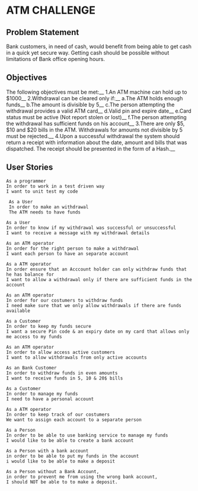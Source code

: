 # ATM CHALLENGE

## Problem Statement
Bank customers, in need of cash, would benefit from being able to get cash in a quick yet secure way. Getting cash should be possible without limitations of Bank office opening hours.

## Objectives
The following objectives must be met:__
1.An ATM machine can hold up to $1000__
2.Withdrawal can be cleared only if:__
    a.The ATM holds enough funds__
    b.The amount is divisible by 5__
    c.The person attempting the withdrawal provides a valid ATM card__
    d.Valid pin and expire date__
    e.Card status must be active (Not report stolen or lost)__
    f.The person attempting the withdrawal has sufficient funds on his account__
3.There are only $5, $10 and $20 bills in the ATM. Withdrawals for amounts not divisible by 5 must be rejected.__
4.Upon a successful withdrawal the system should return a receipt with information about the date, amount and bills that was dispatched. The receipt should be presented in the form of a Hash.__

## User Stories
```
As a programmer
In order to work in a test driven way
I want to unit test my code
```
```
 As a User       
 In order to make an withdrawal      
 The ATM needs to have funds
```
```
As a User               
In order to know if my withdrawal was successful or unsuccessful               
I want to receive a message with my withdrawal details
```
```
As an ATM operator          
In order for the right person to make a withdrawal            
I want each person to have an separate account
```
```
As a ATM operator
In order ensure that an Acccount holder can only withdraw funds that he has balance for
I want to allow a withdrawal only if there are sufficient funds in the account
```
```
As an ATM operator
In order for our costumers to withdraw funds
I need make sure that we only allow withdrawals if there are funds available
```
```
As a Customer
In order to keep my funds secure
I want a secure Pin code & an expiry date on my card that allows only me access to my funds
```
```
As an ATM operator             
In order to allow access active customers             
I want to allow withdrawals from only active accounts
```
```
As an Bank Customer    
In order to withdraw funds in even amounts  
I want to receive funds in 5, 10 & 20$ bills
```
```
As a Customer
In order to manage my funds
I need to have a personal account
```
```
As a ATM operator      
In order to keep track of our costumers     
We want to assign each account to a separate person
```
```
As a Person
In order to be able to use banking service to manage my funds
I would like to be able to create a bank account
```
```
As a Person with a bank account
in order to be able to put my funds in the account
i would like to be able to make a deposit
```
```
As a Person without a Bank Account,
in order to prevent me from using the wrong bank account,
I should NOT be able to to make a deposit.
```